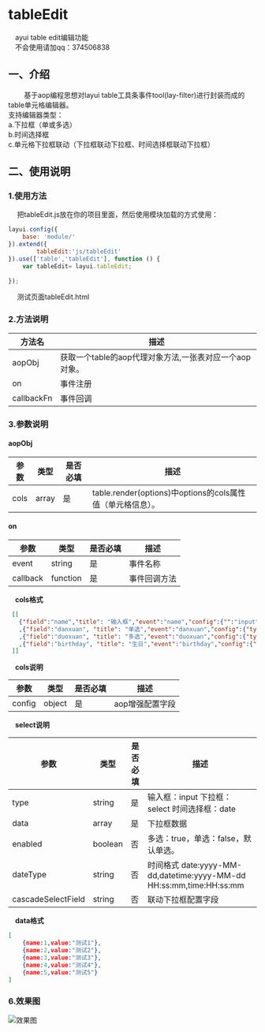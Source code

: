 # tableEdit
&emsp;ayui table edit编辑功能
<br/>
&emsp;不会使用请加qq：374506838

## 一、介绍
&emsp;&emsp; 基于aop编程思想对layui table工具条事件tool(lay-filter)进行封装而成的table单元格编辑器。
<br/>
支持编辑器类型：
<br/>
a.下拉框（单或多选）
<br/>
b.时间选择框
<br/>
c.单元格下拉框联动（下拉框联动下拉框、时间选择框联动下拉框）

## 二、使用说明

### 1.使用方法
&emsp; 把tableEdit.js放在你的项目里面，然后使用模块加载的方式使用：

```javascript
layui.config({
    base: 'module/'
}).extend({
        tableEdit:'js/tableEdit'
}).use(['table','tableEdit'], function () {
    var tableEdit= layui.tableEdit;
    
});
```
&emsp; 测试页面tableEdit.html


### 2.方法说明
方法名 | 描述 |
---          | ----
aopObj       | 获取一个table的aop代理对象方法,一张表对应一个aop对象。
on           | 事件注册
callbackFn   | 事件回调

### 3.参数说明

#### aopObj
参数      | 类型      | 是否必填 | 描述 |
---       | ---       | ---      | -----
cols      | array     | 是       | table.render(options)中options的cols属性值（单元格信息）。

#### on
参数      | 类型    | 是否必填 | 描述 |
---       | ---     | ---      | ----
event     | string  | 是       | 事件名称
callback  | function| 是       | 事件回调方法


&emsp;**cols格式**

```json
 [[
   {"field":"name","title": "输入框","event":"name","config":{"":"input"}}
   ,{"field":"danxuan", "title": "单选","event":"danxuan","config":{"type":"select","data":params,"cascadeSelectField":"name"}}
   ,{"field":"duoxuan", "title": "多选","event":"duoxuan","config":{"type":"select","data":params,"enabled":true}}
   ,{"field":"birthday", "title": "生日","event":"birthday","config":{"type":"date","dateType":"date"}}
 ]]
```

&emsp;**cols说明**

参数      | 类型      | 是否必填 | 描述 |
---       | ---       | ---      | -----
config    | object    | 是       | aop增强配置字段

&emsp;**select说明**

参数               | 类型      | 是否必填 | 描述 |
---                | ---       | ---      | -----
type               | string    | 是       | 输入框：input 下拉框：select 时间选择框：date
data               | array     | 是       | 下拉框数据
enabled            | boolean   | 否       | 多选：true，单选：false，默认单选。
dateType           | string    | 否       | 时间格式 date:yyyy-MM-dd,datetime:yyyy-MM-dd HH:ss:mm,time:HH:ss:mm
cascadeSelectField | string    | 否       | 联动下拉框配置字段

&emsp;**data格式**

```json
[
    {name:1,value:"测试1"},
    {name:2,value:"测试2"},
    {name:3,value:"测试3"},
    {name:4,value:"测试4"},
    {name:5,value:"测试5"}
]
```

### 6.效果图
![效果图](https://images.gitee.com/uploads/images/2020/0508/123901_092d3f62_1588195.gif "tableEdit.gif")